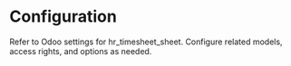 # Configuration

Refer to Odoo settings for hr_timesheet_sheet. Configure related models, access rights, and options as needed.
